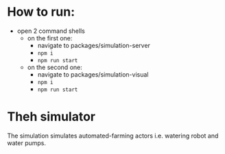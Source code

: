 # How to run:
- open 2 command shells
  - on the first one:
    - navigate to packages/simulation-server
    - `npm i`
    - `npm run start`
  - on the second one:
    - navigate to packages/simulation-visual
    - `npm i`
    - `npm run start`

# Theh simulator

The simulation simulates automated-farming actors i.e. watering robot and water pumps.